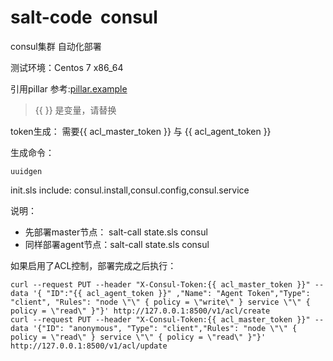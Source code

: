 # salt-code  consul
consul集群 自动化部署

测试环境：Centos 7 x86_64

引用pillar 参考:[pillar.example](https://github.com/fandaye/salt-code/blob/master/consul/pillar.example)

> {{ }} 是变量，请替换

token生成：
需要{{ acl_master_token }} 与 {{ acl_agent_token }}

生成命令：

    uuidgen


init.sls include: consul.install,consul.config,consul.service




说明：

- 先部署master节点： salt-call state.sls consul
- 同样部署agent节点：salt-call state.sls consul

如果启用了ACL控制，部署完成之后执行：

    curl --request PUT --header "X-Consul-Token:{{ acl_master_token }}" --data '{ "ID":"{{ acl_agent_token }}" ,"Name": "Agent Token","Type": "client", "Rules": "node \"\" { policy = \"write\" } service \"\" { policy = \"read\" }"}' http://127.0.0.1:8500/v1/acl/create
    curl --request PUT --header "X-Consul-Token:{{ acl_master_token }}" --data '{"ID": "anonymous", "Type": "client","Rules": "node \"\" { policy = \"read\" } service \"\" { policy = \"read\" }"}' http://127.0.0.1:8500/v1/acl/update
